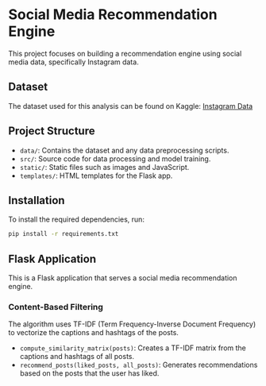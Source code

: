 # Social Media Recommendation Engine

This project focuses on building a recommendation engine using social media data, specifically Instagram data.

## Dataset

The dataset used for this analysis can be found on Kaggle: [Instagram Data](https://www.kaggle.com/datasets/amirmotefaker/instagram-data)

## Project Structure

- `data/`: Contains the dataset and any data preprocessing scripts.
- `src/`: Source code for data processing and model training.
- `static/`: Static files such as images and JavaScript.
- `templates/`: HTML templates for the Flask app.

## Installation

To install the required dependencies, run:

```bash
pip install -r requirements.txt
```


## Flask Application
This is a Flask application that serves a social media recommendation engine.

### Content-Based Filtering
The algorithm uses TF-IDF (Term Frequency-Inverse Document Frequency) to vectorize the captions and hashtags of the posts.

- `compute_similarity_matrix(posts)`: Creates a TF-IDF matrix from the captions and hashtags of all posts.
- `recommend_posts(liked_posts, all_posts)`: Generates recommendations based on the posts that the user has liked.

